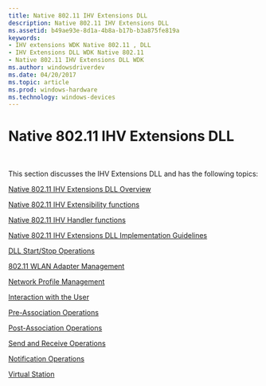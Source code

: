 ```yaml
---
title: Native 802.11 IHV Extensions DLL
description: Native 802.11 IHV Extensions DLL
ms.assetid: b49ae93e-8d1a-4b8a-b17b-b3a875fe819a
keywords:
- IHV extensions WDK Native 802.11 , DLL
- IHV Extensions DLL WDK Native 802.11
- Native 802.11 IHV Extensions DLL WDK
ms.author: windowsdriverdev
ms.date: 04/20/2017
ms.topic: article
ms.prod: windows-hardware
ms.technology: windows-devices
---
```


# Native 802.11 IHV Extensions DLL




 

This section discusses the IHV Extensions DLL and has the following topics:

[Native 802.11 IHV Extensions DLL Overview](native-802-11-ihv-extensions-dll-overview.md)

[Native 802.11 IHV Extensibility functions](native-802-11-ihv-extensibility-functions.md)

[Native 802.11 IHV Handler functions](native-802-11-ihv-handler-functions.md)

[Native 802.11 IHV Extensions DLL Implementation Guidelines](native-802-11-ihv-extensions-dll-implementation-guidelines.md)

[DLL Start/Stop Operations](dll-start-stop-operations.md)

[802.11 WLAN Adapter Management](802-11-wlan-adapter-management.md)

[Network Profile Management](network-profile-management.md)

[Interaction with the User](interaction-with-the-user.md)

[Pre-Association Operations](pre-association-operations.md)

[Post-Association Operations](post-association-operations.md)

[Send and Receive Operations](send-and-receive-operations3.md)

[Notification Operations](notification-operations.md)

[Virtual Station](virtual-station.md)

 

 





